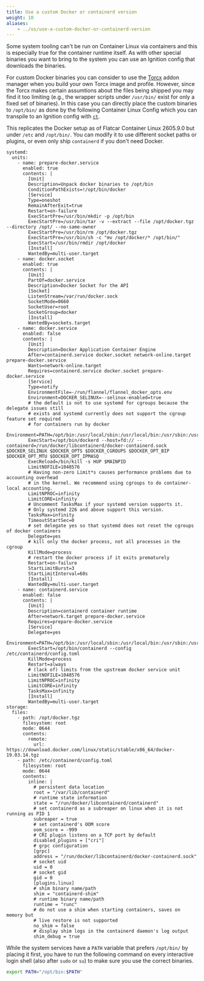 ```yaml
---
title: Use a custom Docker or containerd version
weight: 10
aliases:
    - ../os/use-a-custom-docker-or-containerd-version
---
```


Some system tooling can't be run on Container Linux via containers and this is especially true for the container runtime itself.
As with other special binaries you want to bring to the system you can use an Ignition config that downloads the binaries.

For custom Docker binaries you can consider to use the [Torcx](../../torcx/) addon manager when you build your own Torcx image and profile.
However, since the Torcx makes certain assumtions about the files being shipped you may find it too limiting (e.g., the wrapper scripts under `/usr/bin/` exist for only a fixed set of binaries).
In this case you can directly place the custom binaries to `/opt/bin/` as done by the following Container Linux Config which you can transpile to an Ignition config with [`ct`](../../container-linux-config-transpiler/).

This replicates the Docker setup as of Flatcar Container Linux 2605.9.0 but under `/etc` and `/opt/bin/`. You can modify it to use different socket paths or plugins, or even only ship `containerd` if you don't need Docker.

```
systemd:
  units:
    - name: prepare-docker.service
      enabled: true
      contents: |
        [Unit]
        Description=Unpack docker binaries to /opt/bin
        ConditionPathExists=!/opt/bin/docker
        [Service]
        Type=oneshot
        RemainAfterExit=true
        Restart=on-failure
        ExecStartPre=/usr/bin/mkdir -p /opt/bin
        ExecStartPre=/usr/bin/tar -v --extract --file /opt/docker.tgz --directory /opt/ --no-same-owner
        ExecStartPre=/usr/bin/rm /opt/docker.tgz
        ExecStartPre=/usr/bin/sh -c "mv /opt/docker/* /opt/bin/"
        ExecStart=/usr/bin/rmdir /opt/docker
        [Install]
        WantedBy=multi-user.target
    - name: docker.socket
      enabled: true
      contents: |
        [Unit]
        PartOf=docker.service
        Description=Docker Socket for the API
        [Socket]
        ListenStream=/var/run/docker.sock
        SocketMode=0660
        SocketUser=root
        SocketGroup=docker
        [Install]
        WantedBy=sockets.target
    - name: docker.service
      enabled: false
      contents: |
        [Unit]
        Description=Docker Application Container Engine
        After=containerd.service docker.socket network-online.target prepare-docker.service
        Wants=network-online.target
        Requires=containerd.service docker.socket prepare-docker.service
        [Service]
        Type=notify
        EnvironmentFile=-/run/flannel/flannel_docker_opts.env
        Environment=DOCKER_SELINUX=--selinux-enabled=true
        # the default is not to use systemd for cgroups because the delegate issues still
        # exists and systemd currently does not support the cgroup feature set required
        # for containers run by docker
        Environment=PATH=/opt/bin:/usr/local/sbin:/usr/local/bin:/usr/sbin:/usr/bin
        ExecStart=/opt/bin/dockerd --host=fd:// --containerd=/run/docker/libcontainerd/docker-containerd.sock $DOCKER_SELINUX $DOCKER_OPTS $DOCKER_CGROUPS $DOCKER_OPT_BIP $DOCKER_OPT_MTU $DOCKER_OPT_IPMASQ
        ExecReload=/bin/kill -s HUP $MAINPID
        LimitNOFILE=1048576
        # Having non-zero Limit*s causes performance problems due to accounting overhead
        # in the kernel. We recommend using cgroups to do container-local accounting.
        LimitNPROC=infinity
        LimitCORE=infinity
        # Uncomment TasksMax if your systemd version supports it.
        # Only systemd 226 and above support this version.
        TasksMax=infinity
        TimeoutStartSec=0
        # set delegate yes so that systemd does not reset the cgroups of docker containers
        Delegate=yes
        # kill only the docker process, not all processes in the cgroup
        KillMode=process
        # restart the docker process if it exits prematurely
        Restart=on-failure
        StartLimitBurst=3
        StartLimitInterval=60s
        [Install]
        WantedBy=multi-user.target
    - name: containerd.service
      enabled: false
      contents: |
        [Unit]
        Description=containerd container runtime
        After=network.target prepare-docker.service
        Requires=prepare-docker.service
        [Service]
        Delegate=yes
        Environment=PATH=/opt/bin:/usr/local/sbin:/usr/local/bin:/usr/sbin:/usr/bin
        ExecStart=/opt/bin/containerd --config /etc/containerd/config.toml
        KillMode=process
        Restart=always
        # (lack of) limits from the upstream docker service unit
        LimitNOFILE=1048576
        LimitNPROC=infinity
        LimitCORE=infinity
        TasksMax=infinity
        [Install]
        WantedBy=multi-user.target
storage:
  files:
    - path: /opt/docker.tgz
      filesystem: root
      mode: 0644
      contents:
        remote:
          url: https://download.docker.com/linux/static/stable/x86_64/docker-19.03.14.tgz
    - path: /etc/containerd/config.toml
      filesystem: root
      mode: 0644
      contents:
        inline: |
          # persistent data location
          root = "/var/lib/containerd"
          # runtime state information
          state = "/run/docker/libcontainerd/containerd"
          # set containerd as a subreaper on linux when it is not running as PID 1
          subreaper = true
          # set containerd's OOM score
          oom_score = -999
          # CRI plugin listens on a TCP port by default
          disabled_plugins = ["cri"]
          # grpc configuration
          [grpc]
          address = "/run/docker/libcontainerd/docker-containerd.sock"
          # socket uid
          uid = 0
          # socket gid
          gid = 0
          [plugins.linux]
          # shim binary name/path
          shim = "containerd-shim"
          # runtime binary name/path
          runtime = "runc"
          # do not use a shim when starting containers, saves on memory but
          # live restore is not supported
          no_shim = false
          # display shim logs in the containerd daemon's log output
          shim_debug = true
```

While the system services have a `PATH` variable that prefers `/opt/bin/` by placing it first, you have to run the following command on every interactive login shell (also after `sudo` or `su`) to make sure you use the correct binaries.

```sh
export PATH="/opt/bin:$PATH"
```
